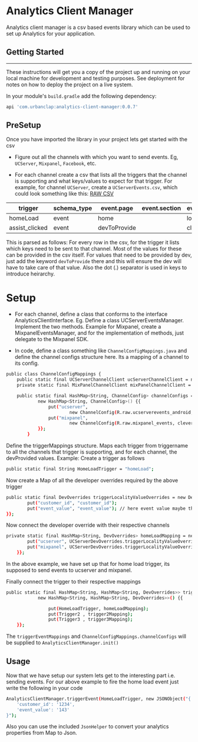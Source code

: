 # Analytics Client Manager

Analytics client manager is a csv based events library which can be used to set up Analytics for your application. 

## Getting Started
---
These instructions will get you a copy of the project up and running on your local machine for development and testing purposes. See deployment for notes on how to deploy the project on a live system.

In your module's `build.gradle` add the following dependency:
```sh
api 'com.urbanclap:analytics-client-manager:0.0.7'
```

## PreSetup
Once you have imported the library in your project lets get started with the csv
-  Figure out all the channels with which you want to send events. Eg, `UCServer`, `Mixpanel`, `Facebook`, etc.

-  For each channel create a csv that lists
    all the triggers that the channel is supporting and what keys/values to expect for that trigger. For example, for channel `UCServer`, create a `UCServerEvents.csv`, 
    which could look something like this:
[RAW CSV](https://raw.githubusercontent.com/stopdrake/events-mananger-android/master/sample.csv)

| trigger | schema_type | event.page | event.section | event.action |
| ------ | ------ | ------ | ------ | ------ |
| homeLoad | event| home || load |
| assist_clicked | event | devToProvide || click |

  This is parsed as follows:
    For every row in the csv, for the trigger it lists which keys need to be sent to that channel. Most of the values
    for these can be provided in the csv itself. For values that need to be provided
    by dev, just add the keyword `devToProvide` there and this will ensure the dev
    will have to take care of that value.
    Also the dot (.) separator is used in keys to introduce heirarchy.

# Setup
-  For each channel, define a class that conforms to the interface AnalyticsClientInterface.
    Eg. Define a class UCServerEventsManager. Implement the two methods.
    Example for Mixpanel, create a MixpanelEventsManager, and for the implementation
    of methods, just delegate to the Mixpanel SDK.
    
-  In code, define a class something like `ChannelConfigMappings.java` and define the channel configs structure here. Its a mapping of a channel to its config.
```sh
public class ChannelConfigMappings {
    public static final UCServerChannelClient ucServerChannelClient = new UCServerChannelClient();
    private static final MixPanelChannelClient mixPanelChannelClient = new MixPanelChannelClient();

    public static final HashMap<String, ChannelConfig> channelConfigs =
            new HashMap<String, ChannelConfig>() {{
                put("ucserver",
                        new ChannelConfig(R.raw.ucserverevents_android, ucServerChannelClient));
                put("mixpanel",
                        new ChannelConfig(R.raw.mixpanel_events, cleverTapChannelClient));
            }}; 
        }
```

Define the triggerMappings structure. Maps each trigger from triggername to 
    all the channels that trigger is supporting, and for each channel, the devProvided
    values.
    Example:
    Create a trigger as follows
```sh    
public static final String HomeLoadTrigger = "homeLoad";
```
Now create a Map of all the developer overrides required by the above trigger
```sh
public static final DevOverrides triggerLocalityValueOverrides = new DevOverrides() {{
        put("customer_id", "customer_id"); 
        put("event_value", "event_value"); // here event value maybe the page load time
}};
```
Now connect the developer override with their respective channels
```sh
private static final HashMap<String, DevOverrides> homeLoadMapping = new HashMap<String, DevOverrides>() {{
        put("ucserver", UCServerDevOverrides.triggerLocalityValueOverrides);
        put("mixpanel", UCServerDevOverrides.triggerLocalityValueOverrides)
    }};
```
In the above example, we have set up that for home load trigger, its supposed to send events to ucserver and mixpanel.

Finally connect the trigger to their respective mappings

```sh
public static final HashMap<String, HashMap<String, DevOverrides>> triggerEventMappings =
            new HashMap<String, HashMap<String, DevOverrides>>() {{

                put(HomeLoadTrigger, homeLoadMapping);
                put(Trigger2 , trigger2Mapping);
                put(Trigger3 , trigger3Mapping);
    }};
```

The `triggerEventMappings` and `ChannelConfigMappings.channelConfigs` will be supplied to `AnalyticsClientManager.init()`

## Usage

Now that we have setup our system lets get to the interesting part i.e. sending events.
For our above example to fire the home load event just write the following in your code

```sh
AnalyticsClientManager.triggerEvent(HomeLoadTrigger, new JSONObject("{
    'customer_id': '1234',
    'event_value': '143'
}");
```

Also you can use the included `JsonHelper` to convert your analytics properties from Map to Json.
